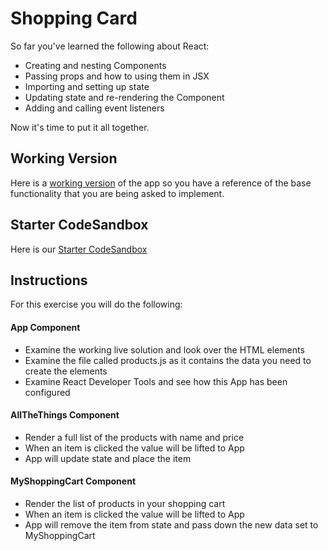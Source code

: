 # Shopping Card

So far you've learned the following about React:

- Creating and nesting Components
- Passing props and how to using them in JSX
- Importing and setting up state
- Updating state and re-rendering the Component
- Adding and calling event listeners

Now it's time to put it all together. 

## Working Version
Here is a [working version](https://e2km4.csb.app/) of the app so you have a reference of the base functionality that you are being asked to implement. 

## Starter CodeSandbox
Here is our [Starter CodeSandbox](https://codesandbox.io/s/rctr-9-8-20-traffic-light-lifting-state-starter-q6elz)

## Instructions
For this exercise you will do the following:

#### App Component
- Examine the working live solution and look over the HTML elements
- Examine the file called products.js as it contains the data you need to create the elements
- Examine React Developer Tools and see how this App has been configured

#### AllTheThings Component

- Render a full list of the products with name and price
- When an item is clicked the value will be lifted to App
- App will update state and place the item 

#### MyShoppingCart Component

- Render the list of products in your shopping cart
- When an item is clicked the value will be lifted to App
- App will remove the item from state and pass down the new data set to MyShoppingCart